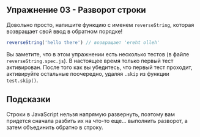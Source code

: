 ## Упражнение 03 - Разворот строки

Довольно просто, напишите функцию с именем `reverseString`, которая возвращает свой ввод в обратном порядке!

```javascript
reverseString('hello there') // возвращает 'ereht olleh'
```

Вы заметите, что в этом упражнении есть несколько тестов (в файле `reverseString.spec.js`). В настоящее время только первый тест активирован. После того как вы убедитесь, что первый тест проходит, активируйте остальные поочередно, удаляя `.skip` из функции `test.skip()`.

## Подсказки
Строки в JavaScript нельзя напрямую развернуть, поэтому вам придется сначала разбить их на что-то еще... выполнить разворот, а затем объединить обратно в строку.